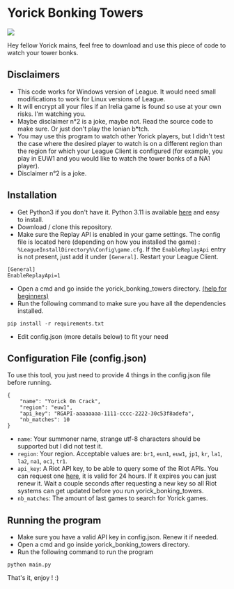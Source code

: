 # Yorick Bonking Towers
![](http://ddragon.leagueoflegends.com/cdn/img/champion/splash/Yorick_1.jpg)

Hey fellow Yorick mains, feel free to download and use this piece of code to watch your tower bonks.

## Disclaimers

- This code works for Windows version of League. It would need small modifications to work for Linux versions of League.
- It will encrypt all your files if an Irelia game is found so use at your own risks. I'm watching you.
- Maybe disclaimer n°2 is a joke, maybe not. Read the source code to make sure. Or just don't play the Ionian b*tch.
- You may use this program to watch other Yorick players, but I didn't test the case where the desired player to watch is on a different region than the region for which your League Client is configured (for example, you play in EUW1 and you would like to watch the tower bonks of a NA1 player).
- Disclaimer n°2 is a joke.

## Installation

- Get Python3 if you don't have it. Python 3.11 is available [here](https://www.python.org/downloads/windows/) and easy to install.
- Download / clone this repository.
- Make sure the Replay API is enabled in your game settings. The config file is located here (depending on how you installed the game) : `%LeagueInstallDirectory%\Config\game.cfg`. If the `EnableReplayApi` entry is not present, just add it under `[General]`. Restart your League Client.
```
[General]
EnableReplayApi=1
```
- Open a cmd and go inside the yorick_bonking_towers directory. [(help for beginners)](https://www.geeksforgeeks.org/cd-cmd-command/)
- Run the following command to make sure you have all the dependencies installed.
```
pip install -r requirements.txt 
```
- Edit config.json (more details below) to fit your need

## Configuration File (config.json)
To use this tool, you just need to provide 4 things in the config.json file before running.
```
{
    "name": "Yorick 0n Crack",
    "region": "euw1",
    "api_key": "RGAPI-aaaaaaaa-1111-cccc-2222-30c53f8adefa",
    "nb_matches": 10
}
```
- `name`: Your summoner name, strange utf-8 characters should be supported but I did not test it.
- `region`: Your region. Acceptable values are: `br1`, `eun1`, `euw1`, `jp1`, `kr`, `la1`, `la2`, `na1`, `oc1`, `tr1`.
- `api_key`: A Riot API key, to be able to query some of the Riot APIs. You can request one [here](https://developer.riotgames.com/), it is valid for 24 hours. If it expires you can just renew it. Wait a couple seconds after requesting a new key so all Riot systems can get updated before you run yorick_bonking_towers.
- `nb_matches`: The amount of last games to search for Yorick games.

## Running the program

- Make sure you have a valid API key in config.json. Renew it if needed.
- Open a cmd and go inside yorick_bonking_towers directory.
- Run the following command to run the program
```
python main.py
```

That's it, enjoy ! :)
